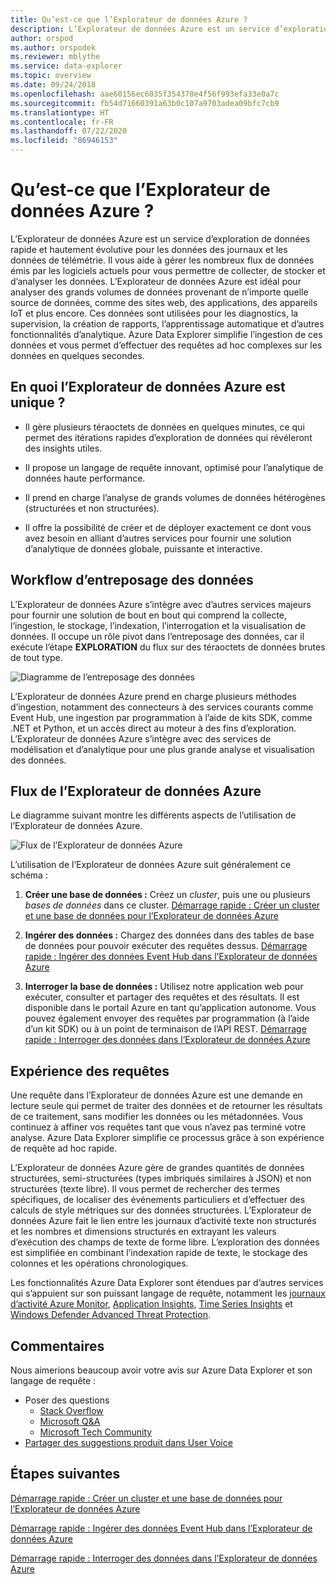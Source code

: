```yaml
---
title: Qu’est-ce que l’Explorateur de données Azure ?
description: L’Explorateur de données Azure est un service d’exploration de données rapide et hautement évolutive pour les données des journaux et les données de télémétrie.
author: orspod
ms.author: orspodek
ms.reviewer: mblythe
ms.service: data-explorer
ms.topic: overview
ms.date: 09/24/2018
ms.openlocfilehash: aae60156ec6035f354378e4f56f993efa33e0a7c
ms.sourcegitcommit: fb54d71660391a63b0c107a9703adea09bfc7cb9
ms.translationtype: HT
ms.contentlocale: fr-FR
ms.lasthandoff: 07/22/2020
ms.locfileid: "86946153"
---
```

# <a name="what-is-azure-data-explorer"></a>Qu’est-ce que l’Explorateur de données Azure ?

L’Explorateur de données Azure est un service d’exploration de données rapide et hautement évolutive pour les données des journaux et les données de télémétrie. Il vous aide à gérer les nombreux flux de données émis par les logiciels actuels pour vous permettre de collecter, de stocker et d’analyser les données. L’Explorateur de données Azure est idéal pour analyser des grands volumes de données provenant de n’importe quelle source de données, comme des sites web, des applications, des appareils IoT et plus encore. Ces données sont utilisées pour les diagnostics, la supervision, la création de rapports, l’apprentissage automatique et d’autres fonctionnalités d’analytique. Azure Data Explorer simplifie l’ingestion de ces données et vous permet d’effectuer des requêtes ad hoc complexes sur les données en quelques secondes.

## <a name="what-makes-azure-data-explorer-unique"></a>En quoi l’Explorateur de données Azure est unique ?

* Il gère plusieurs téraoctets de données en quelques minutes, ce qui permet des itérations rapides d’exploration de données qui révéleront des insights utiles.

* Il propose un langage de requête innovant, optimisé pour l’analytique de données haute performance.

* Il prend en charge l’analyse de grands volumes de données hétérogènes (structurées et non structurées).

* Il offre la possibilité de créer et de déployer exactement ce dont vous avez besoin en alliant d’autres services pour fournir une solution d’analytique de données globale, puissante et interactive.

## <a name="data-warehousing-workflow"></a>Workflow d’entreposage des données

L’Explorateur de données Azure s’intègre avec d’autres services majeurs pour fournir une solution de bout en bout qui comprend la collecte, l’ingestion, le stockage, l’indexation, l’interrogation et la visualisation de données. Il occupe un rôle pivot dans l’entreposage des données, car il exécute l’étape **EXPLORATION** du flux sur des téraoctets de données brutes de tout type.

![Diagramme de l’entreposage des données](media/data-explorer-overview/data-warehouse.png)

L’Explorateur de données Azure prend en charge plusieurs méthodes d’ingestion, notamment des connecteurs à des services courants comme Event Hub, une ingestion par programmation à l’aide de kits SDK, comme .NET et Python, et un accès direct au moteur à des fins d’exploration. L’Explorateur de données Azure s’intègre avec des services de modélisation et d’analytique pour une plus grande analyse et visualisation des données.

## <a name="azure-data-explorer-flow"></a>Flux de l’Explorateur de données Azure

Le diagramme suivant montre les différents aspects de l’utilisation de l’Explorateur de données Azure.

![Flux de l’Explorateur de données Azure](media/data-explorer-overview/workflow.png)

L’utilisation de l’Explorateur de données Azure suit généralement ce schéma :

1. **Créer une base de données :** Créez un *cluster*, puis une ou plusieurs *bases de données* dans ce cluster. [Démarrage rapide : Créer un cluster et une base de données pour l’Explorateur de données Azure](create-cluster-database-portal.md)

1. **Ingérer des données :** Chargez des données dans des tables de base de données pour pouvoir exécuter des requêtes dessus. [Démarrage rapide : Ingérer des données Event Hub dans l’Explorateur de données Azure](ingest-data-event-hub.md)

1. **Interroger la base de données :** Utilisez notre application web pour exécuter, consulter et partager des requêtes et des résultats. Il est disponible dans le portail Azure en tant qu’application autonome. Vous pouvez également envoyer des requêtes par programmation (à l’aide d’un kit SDK) ou à un point de terminaison de l’API REST. [Démarrage rapide : Interroger des données dans l’Explorateur de données Azure](web-query-data.md)

## <a name="query-experience"></a>Expérience des requêtes

Une requête dans l’Explorateur de données Azure est une demande en lecture seule qui permet de traiter des données et de retourner les résultats de ce traitement, sans modifier les données ou les métadonnées. Vous continuez à affiner vos requêtes tant que vous n’avez pas terminé votre analyse. Azure Data Explorer simplifie ce processus grâce à son expérience de requête ad hoc rapide.

L’Explorateur de données Azure gère de grandes quantités de données structurées, semi-structurées (types imbriqués similaires à JSON) et non structurées (texte libre). Il vous permet de rechercher des termes spécifiques, de localiser des événements particuliers et d’effectuer des calculs de style métriques sur des données structurées. L’Explorateur de données Azure fait le lien entre les journaux d’activité texte non structurés et les nombres et dimensions structurés en extrayant les valeurs d’exécution des champs de texte de forme libre. L’exploration des données est simplifiée en combinant l’indexation rapide de texte, le stockage des colonnes et les opérations chronologiques.

Les fonctionnalités Azure Data Explorer sont étendues par d’autres services qui s’appuient sur son puissant langage de requête, notamment les [journaux d’activité Azure Monitor](/azure/log-analytics/), [Application Insights](/azure/application-insights/), [Time Series Insights](/azure/time-series-insights/) et [Windows Defender Advanced Threat Protection](/windows/security/threat-protection/windows-defender-atp/windows-defender-advanced-threat-protection/).

## <a name="feedback"></a>Commentaires

Nous aimerions beaucoup avoir votre avis sur Azure Data Explorer et son langage de requête :

* Poser des questions
  * [Stack Overflow](https://stackoverflow.com/questions/tagged/azure-data-explorer)
  * [Microsoft Q&A](https://docs.microsoft.com/answers/topics/azure-data-explorer.html)
  * [Microsoft Tech Community](https://techcommunity.microsoft.com/t5/Azure-Data-Explorer/bd-p/Kusto)
* [Partager des suggestions produit dans User Voice](https://aka.ms/AzureDataExplorer.UserVoice)

## <a name="next-steps"></a>Étapes suivantes

[Démarrage rapide : Créer un cluster et une base de données pour l’Explorateur de données Azure](create-cluster-database-portal.md)

[Démarrage rapide : Ingérer des données Event Hub dans l’Explorateur de données Azure](ingest-data-event-hub.md)

[Démarrage rapide : Interroger des données dans l’Explorateur de données Azure](web-query-data.md)
